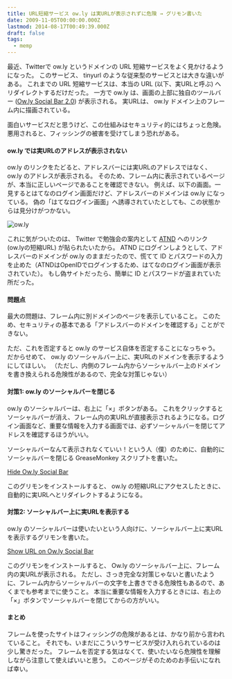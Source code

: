 ```yaml
---
title: URL短縮サービス ow.ly は実URLが表示されずに危険 → グリモン書いた
date: 2009-11-05T00:00:00.000Z
lastmod: 2014-08-17T00:49:39.000Z
draft: false
tags:
  - memp
---
```


最近、Twitterで ow\.ly というドメインの URL 短縮サービスをよく見かけるようになった。 このサービス、 tinyurl のような従来型のサービスとは大きな違いがある。 これまでの URL 短縮サービスは、本当の URL (以下、実URLと呼ぶ) へリダイレクトするだけだった。 一方で ow\.ly は、画面の上部に独自のツールバー ([Ow.ly Social Bar 2.0](http://ow.ly/socialbar)) が表示される。 実URLは、 ow\.ly ドメイン上のフレーム内に描画されている。

面白いサービスだと思うけど、この仕組みはセキュリティ的にはちょっと危険。 悪用されると、フィッシングの被害を受けてしまう恐れがある。

#### ow\.ly では実URLのアドレスが表示されない

ow\.ly のリンクをたどると、アドレスバーには実URLのアドレスではなく、 ow\.ly のアドレスが表示される。 そのため、フレーム内に表示されているページが、本当に正しいページであることを確認できない。 例えば、以下の画面。一見するとはてなのログイン画面だけど、アドレスバーのドメインは ow\.ly になっている。 偽の「はてなログイン画面」へ誘導されていたとしても、この状態からは見分けがつかない。

![ow.ly](@/assets/flickr/4077206511.jpg "ow.ly")

これに気がついたのは、 Twitter で勉強会の案内として [ATND](http://atnd.org/) へのリンク (ow\.lyの短縮URL) が貼られたいたから。 ATND にログインしようとして、アドレスバーのドメインが ow\.ly のままだったので、慌てて ID とパスワードの入力を止めた（ATNDはOpenIDでログインするため、はてなのログイン画面が表示されていた）。 もし偽サイトだったら、簡単に ID とパスワードが盗まれていた所だった。

#### 問題点

最大の問題は、フレーム内に別ドメインのページを表示していること。 このため、セキュリティの基本である「アドレスバーのドメインを確認する」ことができない。

ただ、これを否定すると ow\.ly のサービス自体を否定することになっちゃう。 だからせめて、 ow\.ly のソーシャルバー上に、実URLのドメインを表示するようにしてほしい。 （ただし、内側のフレーム内からソーシャルバー上のドメインを書き換えられる危険性があるので、完全な対策じゃない）

#### 対策1: ow\.ly のソーシャルバーを閉じる

ow\.ly のソーシャルバーは、右上に「×」ボタンがある。 これをクリックするとソーシャルバーが消え、フレーム内の実URLが直接表示されるようになる。ログイン画面など、重要な情報を入力する画面では、必ずソーシャルバーを閉じてアドレスを確認するほうがいい。

ソーシャルバーなんて表示されなくていい！という人（僕）のために、自動的にソーシャルバーを閉じる GreaseMonkey スクリプトを書いた。

[Hide Ow.ly Social Bar](http://userscripts.org/scripts/review/61293)

このグリモンをインストールすると、 ow\.ly の短縮URLにアクセスしたときに、自動的に実URLへとリダイレクトするようになる。

#### 対策2: ソーシャルバー上に実URLを表示する

ow\.ly のソーシャルバーは使いたいという人向けに、ソーシャルバー上に実URLを表示するグリモンを書いた。

[Show URL on Ow.ly Social Bar](http://userscripts.org/scripts/review/61292)

このグリモンをインストールすると、 Ow\.ly のソーシャルバー上に、フレーム内の実URLが表示される。 ただし、さっき完全な対策じゃないと書いたように、フレーム内からソーシャルバーの文字を上書きできる危険性もあるので、あくまでも参考までに使うこと。 本当に重要な情報を入力するときには、右上の「×」ボタンでソーシャルバーを閉じてからの方がいい。

#### まとめ

フレームを使ったサイトはフィッシングの危険があるとは、かなり前から言われていること。 それでも、いまだにこういうサービスが受け入れられているのは少し驚きだった。 フレームを否定する気はなくて、使いたいなら危険性を理解しながら注意して使えばいいと思う。 このページがそのためのお手伝いになれば幸い。
